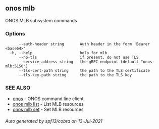 ## onos mlb

ONOS MLB subsystem commands

### Options

```
      --auth-header string       Auth header in the form 'Bearer <base64>'
  -h, --help                     help for mlb
      --no-tls                   if present, do not use TLS
      --service-address string   the gRPC endpoint (default "onos-mlb:5150")
      --tls-cert-path string     the path to the TLS certificate
      --tls-key-path string      the path to the TLS key
```

### SEE ALSO

* [onos](onos.md)	 - ONOS command line client
* [onos mlb list](onos_mlb_list.md)	 - List MLB resources
* [onos mlb set](onos_mlb_set.md)	 - Set MLB resources

###### Auto generated by spf13/cobra on 13-Jul-2021
